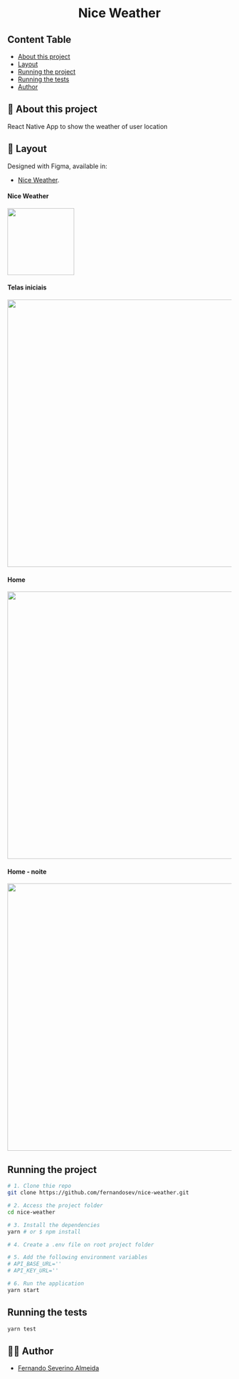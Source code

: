 <h1 align="center">Nice Weather</h1>

## Content Table

- [About this project](#-about-this-project)
- [Layout](#-layout)
- [Running the project](#running-the-project)
- [Running the tests](#running-the-tests)
- [Author](#-author)

## 📄 About this project

React Native App to show the weather of user location

## 🎨 Layout

Designed with Figma, available in:

- [Nice Weather](https://www.figma.com/file/8vfwHH51457eFWXEP3arMW/Nice-Weather?node-id=0%3A1).

#### Nice Weather
<img src="https://drive.google.com/uc?export=view&id=1BU9gGMyfHnm_rWEgcwTL6sUiJNw_MeVb" width="150">

#### Telas iniciais
<img src="https://drive.google.com/uc?export=view&id=1sLQSqneaE_HSCCpDydHqY-2HsHXv3Z7G" width="600">

#### Home 
<img src="https://drive.google.com/uc?export=view&id=1B0csPdHE3xmrdjr54dr1V370rvxdkSpU" width="600">

#### Home - noite
<img src="https://drive.google.com/uc?export=view&id=1caFSOtiTqpU6s3DEXaymzgOreAXv53GI" width="600">

## Running the project

```bash
# 1. Clone thie repo
git clone https://github.com/fernandosev/nice-weather.git

# 2. Access the project folder
cd nice-weather

# 3. Install the dependencies
yarn # or $ npm install

# 4. Create a .env file on root project folder

# 5. Add the following environment variables
# API_BASE_URL=''
# API_KEY_URL=''

# 6. Run the application
yarn start

```

## Running the tests

```bash
yarn test

```

## 👨‍💻 Author

- [Fernando Severino Almeida](https://github.com/fernandosev)
